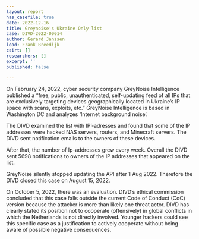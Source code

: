 ```yaml
---
layout: report
has_casefile: true
date: 2022-12-16
title: Greynoise's Ukraine Only list
case: DIVD-2022-00014
author: Gerard Janssen
lead: Frank Breedijk
csirt: []
researchers: []
excerpt: ''
published: false

---
```

On February 24, 2022, cyber security company GreyNoise Intelligence published a “free, public, unauthenticated, self-updating feed of all IPs that are exclusively targeting devices geographically located in Ukraine’s IP space with scans, exploits, etc.” GreyNoise Intelligence is based in Washington DC and analyzes ‘Internet background noise’.

The DIVD examined the list with IP’-adresses and found that some of the IP addresses were hacked NAS servers, routers, and Minecraft servers. The DIVD sent notification emails to the owners of these devices.

After that, the number of Ip-addresses grew every week. Overall the DIVD sent 5698 notifications to owners of the IP addresses that appeared on the list.

GreyNoise silently stopped updating the API after 1 Aug 2022. Therefore the DIVD closed this case on August 15, 2022.

On October 5, 2022, there was an evaluation. DIVD’s ethical commission concluded that this case falls outside the current Code of Conduct (CoC) version because the attacker is more than likely one threat actor. DIVD has clearly stated its position not to cooperate (offensively) in global conflicts in which the Netherlands is not directly involved. Younger hackers could see this specific case as a justification to actively cooperate without being aware of possible negative consequences.